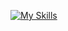 [![My Skills](https://skillicons.dev/icons?i=python,aws,mysql,linux,windows,bash,ps,blender,ae,&theme=light&perline=3)](https://skillicons.dev)
